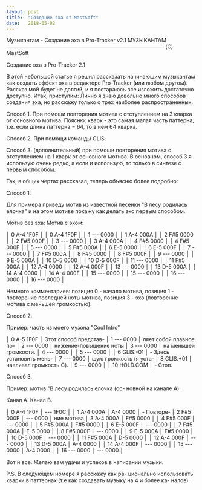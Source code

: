 ```yaml
---
layout: post
title:  "Создание эха от MastSoft"
date:   2018-05-02
---
```


Музыкантам - Создание эха в Pro-Tracker v2.1
МУЗЫКАНТАМ
──────────────────────────────────────────
(C) MastSoft

Создание эха в Pro-Tracker 2.1

В   этой   небольшой  статье  я  решил
рассказать   начинающим   музыкантам   как
создать эффект эха в редакторе Pro-Tracker
(или  любом  другом). Рассказ мой будет не
долгий,   и   я  постараюсь  все  изложить
достаточно доступно. Итак, приступим:
Лично  я  знаю довольно много способов
создания  эха,  но  расскажу только о трех
наиболее распространенных.

Способ 1.  При  помощи  повторения  мотива
с  отступлением на 3 кварка  от
основного мотива.
Поясню:  кварк  -  это  самая  малая часть
паттерна,  т.е.  если длина паттерна = 64,
то в нем 64 кварка.

Способ 2. При помощи команды GLIS.

Способ 3. (дополнительный)    при   помощи
повторения мотива с отступлением
на 1 кварк от основного мотива.
В  основном,  способ  3  я использую очень
редко,  а  если  и  использую, то только в
синтезе с первым способом.

Так,  в  общих  чертах  рассказал,  теперь
объясню более подробно:

Способ 1:

Для примера приведу мотив из известной
песенки "В лесу родилась елочка" и на этом
мотиве   покажу   как  делать  эхо  первым
способом.

Мотив без эха:           Мотив с эхом:

│  0  A-4 1F0F │        │  0  A-4 1F0F │
│  1  --- 0000 │        │  1  A-4 000A │
│  2  F#5 0000 │        │  2  F#5 000F │
│  3  --- 0000 │        │  3  A-4 000A │
│  4  F#5 0000 │        │  4  F#5 000F │
│  5  --- 0000 │        │  5  F#5 000A │
│  6  E-5 0000 │        │  6  E-5 000F │
│  7  --- 0000 │        │  7  F#5 000A │
│  8  F#5 0000 │        │  8  F#5 000F │
│  9  --- 0000 │        │  9  E-5 000A │
│ 10  D-5 0000 │        │ 10  D-5 000F │
│ 11  --- 0000 │        │ 11  F#5 000A │
│ 12  A-4 0000 │        │ 12  A-4 000F │
│ 13  --- 0000 │        │ 13  D-5 000A │
│ 14  A-4 0000 │        │ 14  A-4 000F │
│ 15  --- 0000 │        │ 15  --- 0000 │
│ 16  --- 0000 │        │ 16  --- 0000 │

Немного комментариев: позиция 0 - начало
мотива,  позиция 1 - повторение  последней
ноты  мотива, позиция 3 - эхо  (повторение
мотива с меньшей громкостью).

Способ 2:

Пример: часть из моего музона "Cool Intro"

│ 0   A-5 1F0F │  Этот  способ  представ-
│ 1   --- 0000 │  ляет собой  плавное по-
│ 2   --- 0000 │  нижение-повышение  ноты
│ 3   --- 0000 │  на меньшей громкости.
│ 4   --- 0000 │
│ 5   --- 0000 │
│ 6   GLIS.-01 │ - Здесь установить мень-
│ 7   --- 0000 │  шую громкость (я  уста-
│ 8   GLIS.+01 │  навливал громкость C).
│ 9   --- 0000 │
│ 10  HOLD.COM │ - Стоп.

Способ 3.

Пример: мотив "В лесу родилась елочка (ос-
новной на канале A).

Канал A.      Канал B.

│ 0   A-4 1F0F │   ---  1F0C │
│ 1   A-4 000A │   A-4  0000 │ - Повторе-
│ 2   F#5 000F │   ---  0000 │ ние мотива
│ 3   A-4 000A │   F#5  0000 │
│ 4   F#5 000F │   ---  0000 │
│ 5   F#5 000A │   F#5  0000 │
│ 6   E-5 000F │   ---  0000 │
│ 7   F#5 000A │   E-5  0000 │
│ 8   F#5 000F │   ---  0000 │
│ 9   E-5 000A │   F#5  0000 │
│ 10  D-5 000F │   ---  0000 │
│ 11  F#5 000A │   D-5  0000 │
│ 12  A-4 000F │   ---  0000 │
│ 13  D-5 000A │   A-4  0000 │
│ 14  A-4 000F │   ---  0000 │
│ 15  --- 0000 │   A-4  0000 │
│ 16  --- 0000 │   ---  0000 │

Вот и все.  Желаю вам удачи и успехов в
написании музыки.

P.S. В следующем номере я расскажу как ра-
ционально использовать кварки  в паттернах
(т.е как создавать музыку на 4 и более ка-
налов).
